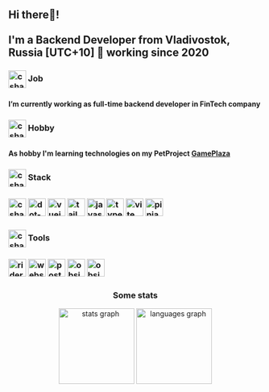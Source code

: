 <h2 align="left">Hi there👋! <br><br>I'm a Backend Developer from Vladivostok, Russia [UTC+10] 🚀 working since 2020 </h2>

<h3 align="left"><img align="center" src="https://skillicons.dev/icons?i=emotion" height="35" alt="csharp logo"/> Job<h3/>
<h4 align="left"> I’m currently working as full-time backend developer in FinTech company </h4>

<h3 align="left"><img align="center" src="https://skillicons.dev/icons?i=codepen" height="35" alt="csharp logo"/> Hobby<h3/>
<h4 align="left">As hobby I'm learning technologies on my PetProjeсt <a href="https://github.com/R0tmayer/GamePlaza">GamePlaza</a></h4>

<h3 align="left"><img align="center" src="https://skillicons.dev/icons?i=htmx" height="35" alt="csharp logo"/> Stack<h3/>
<div align="left">
  <img src="https://skillicons.dev/icons?i=cs" height="35" alt="csharp logo"  />
  <img src="https://skillicons.dev/icons?i=dotnet" height="35" alt="dot-net logo"  />
  <img src="https://skillicons.dev/icons?i=vue" height="35" alt="vuejs logo"  />
  <img src="https://skillicons.dev/icons?i=tailwind" height="35" alt="tailwindcss logo"  />
  <img src="https://skillicons.dev/icons?i=js" height="35" alt="javascript logo"  />
  <img src="https://skillicons.dev/icons?i=ts" height="35" alt="typescript logo"  />
  <img src="https://skillicons.dev/icons?i=vite" height="35" alt="vite logo"  />
  <img src="https://skillicons.dev/icons?i=pinia" height="35" alt="pinia logo"  />
</div>

<h3 align="left"><img align="center" src="https://skillicons.dev/icons?i=devto" height="35" alt="csharp logo"/> Tools<h3/>
<div align="left">
  <img src="https://skillicons.dev/icons?i=rider" height="35" alt="rider logo"  />
  <img src="https://skillicons.dev/icons?i=webstorm" height="35" alt="webstorm logo"  />
  <img src="https://skillicons.dev/icons?i=postman" height="35" alt="postman logo"  />
  <img src="https://skillicons.dev/icons?i=obsidian" height="35" alt="obsidian logo"  />
  <img src="https://skillicons.dev/icons?i=git" height="35" alt="obsidian logo"  />
</div>

<h3 align="center">Some stats</h3>
<div align="center">
  <img src="https://github-readme-stats.vercel.app/api?username=R0tmayer&hide_title=false&hide_rank=false&show_icons=true&include_all_commits=true&count_private=true&disable_animations=false&theme=dracula&locale=en&hide_border=false&order=1" height="150" alt="stats graph"  />
  <img src="https://github-readme-stats.vercel.app/api/top-langs?username=R0tmayer&locale=en&hide_title=false&layout=compact&card_width=320&langs_count=5&theme=dracula&hide_border=false&order=2" height="150" alt="languages graph"  />
</div>





